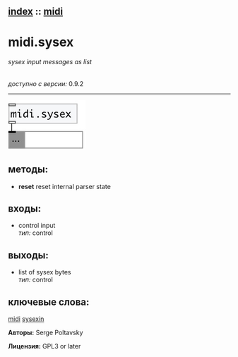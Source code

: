 [index](index.html) :: [midi](category_midi.html)
---

# midi.sysex

###### sysex input messages as list

*доступно с версии:* 0.9.2

---




[![example](../examples/img/midi.sysex.jpg)](../examples/pd/midi.sysex.pd)





## методы:

* **reset**
reset internal parser state<br>






## входы:

* control input<br>
_тип:_ control



## выходы:

* list of sysex bytes<br>
_тип:_ control



## ключевые слова:

[midi](keywords/midi.html)
[sysexin](keywords/sysexin.html)






**Авторы:** Serge Poltavsky




**Лицензия:** GPL3 or later





